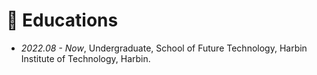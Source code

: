 # 📖 Educations

- *2022.08 - Now*, Undergraduate, School of Future Technology, Harbin Institute of Technology, Harbin.
